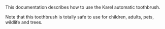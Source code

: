 This documentation describes how to use the Karel automatic
toothbrush.

Note that this toothbrush is totally safe to use for children,
adults, pets, wildlife and trees.
